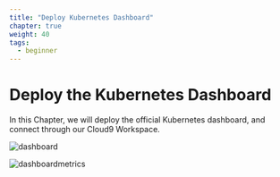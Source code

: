 ```yaml
---
title: "Deploy Kubernetes Dashboard"
chapter: true
weight: 40
tags:
  - beginner
---
```


# Deploy the Kubernetes Dashboard

In this Chapter, we will deploy the official Kubernetes dashboard, and connect
through our Cloud9 Workspace.

![dashboard](/images/dashboard.png?classes=border,shadow)

![dashboardmetrics](/images/mfe/dashwithmetrics.jpg?classes=border,shadow)

